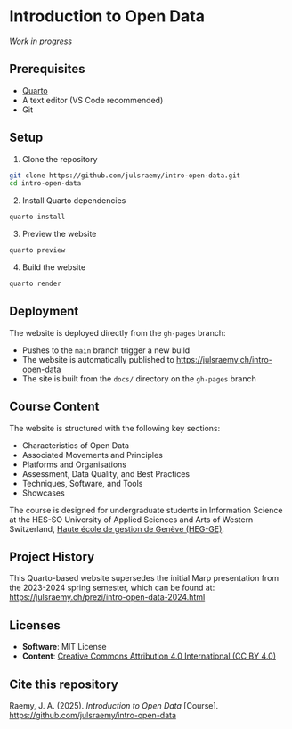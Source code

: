 # Introduction to Open Data

*Work in progress*

## Prerequisites
- [Quarto](https://quarto.org/docs/get-started/)
- A text editor (VS Code recommended)
- Git

## Setup
1. Clone the repository

```bash
git clone https://github.com/julsraemy/intro-open-data.git
cd intro-open-data
```

2. Install Quarto dependencies

```bash
quarto install
```

3. Preview the website

```bash
quarto preview
```

4. Build the website

```bash
quarto render
```

## Deployment
The website is deployed directly from the `gh-pages` branch:
- Pushes to the `main` branch trigger a new build
- The website is automatically published to https://julsraemy.ch/intro-open-data
- The site is built from the `docs/` directory on the `gh-pages` branch

## Course Content
The website is structured with the following key sections:
- Characteristics of Open Data
- Associated Movements and Principles
- Platforms and Organisations
- Assessment, Data Quality, and Best Practices
- Techniques, Software, and Tools
- Showcases

The course is designed for undergraduate students in Information Science at the HES-SO University of Applied Sciences and Arts of Western Switzerland, [Haute école de gestion de Genève (HEG-GE)](https://hesge.ch/heg/).

## Project History
This Quarto-based website supersedes the initial Marp presentation from the 2023-2024 spring semester, which can be found at: https://julsraemy.ch/prezi/intro-open-data-2024.html

## Licenses
- **Software**: MIT License
- **Content**: [Creative Commons Attribution 4.0 International (CC BY 4.0)](https://creativecommons.org/licenses/by/4.0/)

## Cite this repository
Raemy, J. A. (2025). *Introduction to Open Data* [Course]. https://github.com/julsraemy/intro-open-data
